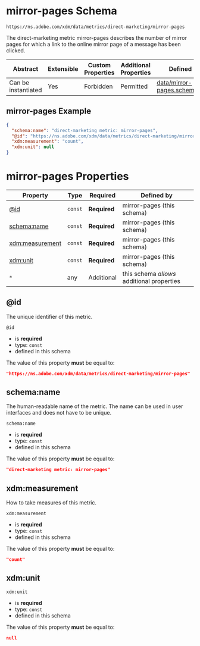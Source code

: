 
# mirror-pages Schema

```
https://ns.adobe.com/xdm/data/metrics/direct-marketing/mirror-pages
```

The direct-marketing metric mirror-pages describes the number of mirror pages for which a link to the online mirror page of a message has been clicked.

| Abstract | Extensible | Custom Properties | Additional Properties | Defined In |
|----------|------------|-------------------|-----------------------|------------|
| Can be instantiated | Yes | Forbidden | Permitted | [data/mirror-pages.schema.json](data/mirror-pages.schema.json) |

## mirror-pages Example
```json
{
  "schema:name": "direct-marketing metric: mirror-pages",
  "@id": "https://ns.adobe.com/xdm/data/metrics/direct-marketing/mirror-pages",
  "xdm:measurement": "count",
  "xdm:unit": null
}
```

# mirror-pages Properties

| Property | Type | Required | Defined by |
|----------|------|----------|------------|
| [@id](#@id) | `const` | **Required** | mirror-pages (this schema) |
| [schema:name](#schemaname) | `const` | **Required** | mirror-pages (this schema) |
| [xdm:measurement](#xdmmeasurement) | `const` | **Required** | mirror-pages (this schema) |
| [xdm:unit](#xdmunit) | `const` | **Required** | mirror-pages (this schema) |
| `*` | any | Additional | this schema *allows* additional properties |

## @id

The unique identifier of this metric.

`@id`
* is **required**
* type: `const`
* defined in this schema

The value of this property **must** be equal to:

```json
"https://ns.adobe.com/xdm/data/metrics/direct-marketing/mirror-pages"
```





## schema:name

The human-readable name of the metric. The name can be used in user interfaces and does not have to be unique.

`schema:name`
* is **required**
* type: `const`
* defined in this schema

The value of this property **must** be equal to:

```json
"direct-marketing metric: mirror-pages"
```





## xdm:measurement

How to take measures of this metric.

`xdm:measurement`
* is **required**
* type: `const`
* defined in this schema

The value of this property **must** be equal to:

```json
"count"
```





## xdm:unit


`xdm:unit`
* is **required**
* type: `const`
* defined in this schema

The value of this property **must** be equal to:

```json
null
```




